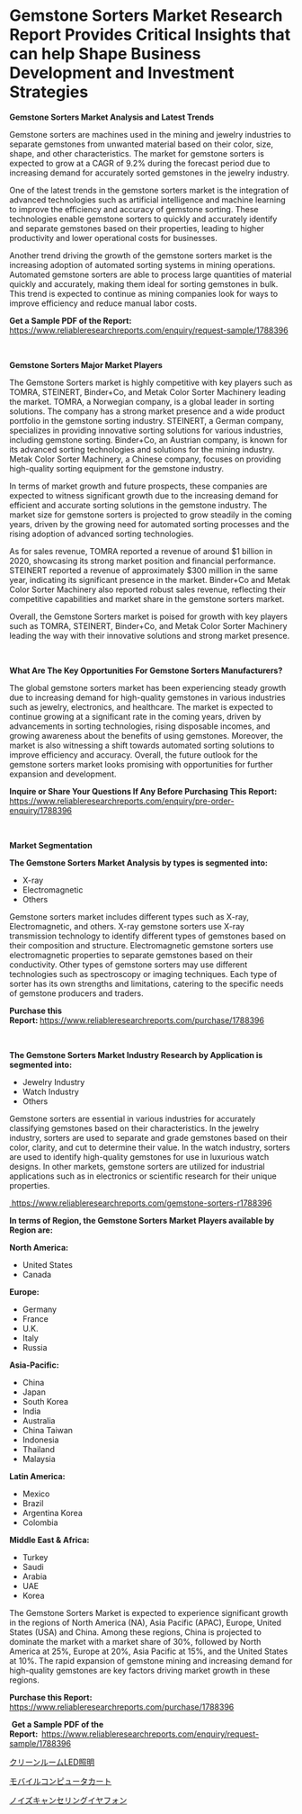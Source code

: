 <p><h1>Gemstone Sorters Market Research Report Provides Critical Insights that can help Shape Business Development and Investment Strategies</h1></p><p><strong>Gemstone Sorters Market Analysis and Latest Trends</strong></p>
<p><p>Gemstone sorters are machines used in the mining and jewelry industries to separate gemstones from unwanted material based on their color, size, shape, and other characteristics. The market for gemstone sorters is expected to grow at a CAGR of 9.2% during the forecast period due to increasing demand for accurately sorted gemstones in the jewelry industry. </p><p>One of the latest trends in the gemstone sorters market is the integration of advanced technologies such as artificial intelligence and machine learning to improve the efficiency and accuracy of gemstone sorting. These technologies enable gemstone sorters to quickly and accurately identify and separate gemstones based on their properties, leading to higher productivity and lower operational costs for businesses.</p><p>Another trend driving the growth of the gemstone sorters market is the increasing adoption of automated sorting systems in mining operations. Automated gemstone sorters are able to process large quantities of material quickly and accurately, making them ideal for sorting gemstones in bulk. This trend is expected to continue as mining companies look for ways to improve efficiency and reduce manual labor costs.</p></p>
<p><strong>Get a Sample PDF of the Report:&nbsp;</strong> <a href="https://www.reliableresearchreports.com/enquiry/request-sample/1788396">https://www.reliableresearchreports.com/enquiry/request-sample/1788396</a></p>
<p>&nbsp;</p>
<p><strong>Gemstone Sorters Major Market Players</strong></p>
<p><p>The Gemstone Sorters market is highly competitive with key players such as TOMRA, STEINERT, Binder+Co, and Metak Color Sorter Machinery leading the market. TOMRA, a Norwegian company, is a global leader in sorting solutions. The company has a strong market presence and a wide product portfolio in the gemstone sorting industry. STEINERT, a German company, specializes in providing innovative sorting solutions for various industries, including gemstone sorting. Binder+Co, an Austrian company, is known for its advanced sorting technologies and solutions for the mining industry. Metak Color Sorter Machinery, a Chinese company, focuses on providing high-quality sorting equipment for the gemstone industry.</p><p>In terms of market growth and future prospects, these companies are expected to witness significant growth due to the increasing demand for efficient and accurate sorting solutions in the gemstone industry. The market size for gemstone sorters is projected to grow steadily in the coming years, driven by the growing need for automated sorting processes and the rising adoption of advanced sorting technologies.</p><p>As for sales revenue, TOMRA reported a revenue of around $1 billion in 2020, showcasing its strong market position and financial performance. STEINERT reported a revenue of approximately $300 million in the same year, indicating its significant presence in the market. Binder+Co and Metak Color Sorter Machinery also reported robust sales revenue, reflecting their competitive capabilities and market share in the gemstone sorters market.</p><p>Overall, the Gemstone Sorters market is poised for growth with key players such as TOMRA, STEINERT, Binder+Co, and Metak Color Sorter Machinery leading the way with their innovative solutions and strong market presence.</p></p>
<p>&nbsp;</p>
<p><strong>What Are The Key Opportunities For Gemstone Sorters Manufacturers?</strong></p>
<p><p>The global gemstone sorters market has been experiencing steady growth due to increasing demand for high-quality gemstones in various industries such as jewelry, electronics, and healthcare. The market is expected to continue growing at a significant rate in the coming years, driven by advancements in sorting technologies, rising disposable incomes, and growing awareness about the benefits of using gemstones. Moreover, the market is also witnessing a shift towards automated sorting solutions to improve efficiency and accuracy. Overall, the future outlook for the gemstone sorters market looks promising with opportunities for further expansion and development.</p></p>
<p><strong>Inquire or Share Your Questions If Any Before Purchasing This Report:</strong> <a href="https://www.reliableresearchreports.com/enquiry/pre-order-enquiry/1788396">https://www.reliableresearchreports.com/enquiry/pre-order-enquiry/1788396</a></p>
<p>&nbsp;</p>
<p><strong>Market Segmentation</strong></p>
<p><strong>The Gemstone Sorters Market Analysis by types is segmented into:</strong></p>
<p><ul><li>X-ray</li><li>Electromagnetic</li><li>Others</li></ul></p>
<p><p>Gemstone sorters market includes different types such as X-ray, Electromagnetic, and others. X-ray gemstone sorters use X-ray transmission technology to identify different types of gemstones based on their composition and structure. Electromagnetic gemstone sorters use electromagnetic properties to separate gemstones based on their conductivity. Other types of gemstone sorters may use different technologies such as spectroscopy or imaging techniques. Each type of sorter has its own strengths and limitations, catering to the specific needs of gemstone producers and traders.</p></p>
<p><strong>Purchase this Report:&nbsp;</strong><a href="https://www.reliableresearchreports.com/purchase/1788396">https://www.reliableresearchreports.com/purchase/1788396</a></p>
<p>&nbsp;</p>
<p><strong>The Gemstone Sorters Market Industry Research by Application is segmented into:</strong></p>
<p><ul><li>Jewelry Industry</li><li>Watch Industry</li><li>Others</li></ul></p>
<p><p>Gemstone sorters are essential in various industries for accurately classifying gemstones based on their characteristics. In the jewelry industry, sorters are used to separate and grade gemstones based on their color, clarity, and cut to determine their value. In the watch industry, sorters are used to identify high-quality gemstones for use in luxurious watch designs. In other markets, gemstone sorters are utilized for industrial applications such as in electronics or scientific research for their unique properties.</p></p>
<p><a href="https://www.reliableresearchreports.com/gemstone-sorters-r1788396">&nbsp;https://www.reliableresearchreports.com/gemstone-sorters-r1788396</a></p>
<p><strong>In terms of Region, the Gemstone Sorters Market Players available by Region are:</strong></p>
<p>
    <p> <strong> North America: </strong>
        <ul>
            <li>United States</li>
            <li>Canada</li>
        </ul>
        </p> 
    <p> <strong> Europe: </strong>
        <ul>
            <li>Germany</li>
            <li>France</li>
            <li>U.K.</li>
            <li>Italy</li>
            <li>Russia</li>
        </ul>
        </p> 
    <p> <strong> Asia-Pacific: </strong>
        <ul>
            <li>China</li>
            <li>Japan</li>
            <li>South Korea</li>
            <li>India</li>
            <li>Australia</li>
            <li>China Taiwan</li>
            <li>Indonesia</li>
            <li>Thailand</li>
            <li>Malaysia</li>
        </ul>
        </p> 
    <p> <strong> Latin America: </strong>
        <ul>
            <li>Mexico</li>
            <li>Brazil</li>
            <li>Argentina Korea</li>
            <li>Colombia</li>
        </ul>
        </p> 
    <p> <strong> Middle East & Africa: </strong>
        <ul>
            <li>Turkey</li>
            <li>Saudi</li>
            <li>Arabia</li>
            <li>UAE</li>
            <li>Korea</li>
        </ul>
    </p>
    </p>
<p><p>The Gemstone Sorters Market is expected to experience significant growth in the regions of North America (NA), Asia Pacific (APAC), Europe, United States (USA) and China. Among these regions, China is projected to dominate the market with a market share of 30%, followed by North America at 25%, Europe at 20%, Asia Pacific at 15%, and the United States at 10%. The rapid expansion of gemstone mining and increasing demand for high-quality gemstones are key factors driving market growth in these regions.</p></p>
<p><strong>Purchase this Report: </strong><a href="https://www.reliableresearchreports.com/purchase/1788396">https://www.reliableresearchreports.com/purchase/1788396</a></p>
<p>&nbsp;<strong>Get a Sample PDF of the Report:&nbsp;&nbsp;</strong><a href="https://www.reliableresearchreports.com/enquiry/request-sample/1788396">https://www.reliableresearchreports.com/enquiry/request-sample/1788396</a></p>
<p><strong></strong></p>
<p><p><a href="https://github.com/EthanMorar2011/Market-Research-Report-List-1/blob/main/298596340660.md">クリーンルームLED照明</a></p><p><a href="https://github.com/kegley4963/Market-Research-Report-List-1/blob/main/442881140661.md">モバイルコンピュータカート</a></p><p><a href="https://github.com/dzy793153605/Market-Research-Report-List-1/blob/main/242797940659.md">ノイズキャンセリングイヤフォン</a></p></p>